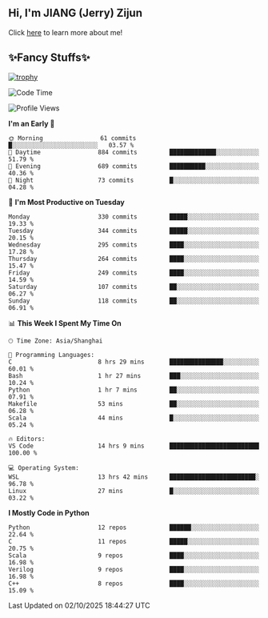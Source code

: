 ## Hi, I'm JIANG (Jerry) Zijun

Click [here](https://jzjerry.github.io/about/) to learn more about me!

## ✨Fancy Stuffs✨
[![trophy](https://github-profile-trophy.vercel.app/?username=jzjerry&theme=onedark)](https://github.com/ryo-ma/github-profile-trophy)
<!--START_SECTION:waka-->
![Code Time](http://img.shields.io/badge/Code%20Time-1%2C545%20hrs%2012%20mins-blue)

![Profile Views](http://img.shields.io/badge/Profile%20Views-2-blue)

**I'm an Early 🐤** 

```text
🌞 Morning                61 commits          █░░░░░░░░░░░░░░░░░░░░░░░░   03.57 % 
🌆 Daytime                884 commits         █████████████░░░░░░░░░░░░   51.79 % 
🌃 Evening                689 commits         ██████████░░░░░░░░░░░░░░░   40.36 % 
🌙 Night                  73 commits          █░░░░░░░░░░░░░░░░░░░░░░░░   04.28 % 
```
📅 **I'm Most Productive on Tuesday** 

```text
Monday                   330 commits         █████░░░░░░░░░░░░░░░░░░░░   19.33 % 
Tuesday                  344 commits         █████░░░░░░░░░░░░░░░░░░░░   20.15 % 
Wednesday                295 commits         ████░░░░░░░░░░░░░░░░░░░░░   17.28 % 
Thursday                 264 commits         ████░░░░░░░░░░░░░░░░░░░░░   15.47 % 
Friday                   249 commits         ████░░░░░░░░░░░░░░░░░░░░░   14.59 % 
Saturday                 107 commits         ██░░░░░░░░░░░░░░░░░░░░░░░   06.27 % 
Sunday                   118 commits         ██░░░░░░░░░░░░░░░░░░░░░░░   06.91 % 
```


📊 **This Week I Spent My Time On** 

```text
🕑︎ Time Zone: Asia/Shanghai

💬 Programming Languages: 
C                        8 hrs 29 mins       ███████████████░░░░░░░░░░   60.01 % 
Bash                     1 hr 27 mins        ███░░░░░░░░░░░░░░░░░░░░░░   10.24 % 
Python                   1 hr 7 mins         ██░░░░░░░░░░░░░░░░░░░░░░░   07.91 % 
Makefile                 53 mins             ██░░░░░░░░░░░░░░░░░░░░░░░   06.28 % 
Scala                    44 mins             █░░░░░░░░░░░░░░░░░░░░░░░░   05.24 % 

🔥 Editors: 
VS Code                  14 hrs 9 mins       █████████████████████████   100.00 % 

💻 Operating System: 
WSL                      13 hrs 42 mins      ████████████████████████░   96.78 % 
Linux                    27 mins             █░░░░░░░░░░░░░░░░░░░░░░░░   03.22 % 
```

**I Mostly Code in Python** 

```text
Python                   12 repos            ██████░░░░░░░░░░░░░░░░░░░   22.64 % 
C                        11 repos            █████░░░░░░░░░░░░░░░░░░░░   20.75 % 
Scala                    9 repos             ████░░░░░░░░░░░░░░░░░░░░░   16.98 % 
Verilog                  9 repos             ████░░░░░░░░░░░░░░░░░░░░░   16.98 % 
C++                      8 repos             ████░░░░░░░░░░░░░░░░░░░░░   15.09 % 
```




 Last Updated on 02/10/2025 18:44:27 UTC
<!--END_SECTION:waka-->
